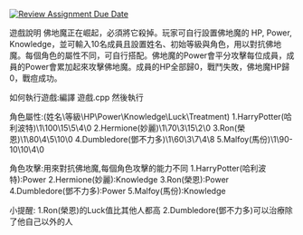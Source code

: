 [![Review Assignment Due Date](https://classroom.github.com/assets/deadline-readme-button-22041afd0340ce965d47ae6ef1cefeee28c7c493a6346c4f15d667ab976d596c.svg)](https://classroom.github.com/a/_v8RbUGg)

遊戲說明 佛地魔正在崛起，必須將它殺掉。玩家可自行設置佛地魔的 HP, Power, Knowledge，並可輸入10名成員且設置姓名、初始等級與角色，用以對抗佛地魔。每個角色的屬性不同，可自行搭配。佛地魔的Power會平分攻擊每位成員，成員的Power會累加起來攻擊佛地魔。成員的HP全部歸0，戰鬥失敗，佛地魔HP歸0，戰痘成功。

如何執行遊戲:編譯 遊戲.cpp 然後執行

角色屬性:(姓名\等級\HP\Power\Knowledge\Luck\Treatment)
  1.HarryPotter(哈利波特)\1\100\15\5\4\0
  2.Hermione(妙麗)\1\70\3\15\2\0
  3.Ron(榮恩)\1\80\4\5\10\0
  4.Dumbledore(鄧不力多)\1\60\3\7\4\8
  5.Malfoy(馬份)\1\90\-10\10\4\0
  
角色攻擊:用來對抗佛地魔,每個角色攻擊的能力不同
  1.HarryPotter(哈利波特):Power
  2.Hermione(妙麗):Knowledge
  3.Ron(榮恩):Power
  4.Dumbledore(鄧不力多):Power
  5.Malfoy(馬份):Knowledge

小提醒:
  1.Ron(榮恩)的Luck值比其他人都高
  2.Dumbledore(鄧不力多)可以治療除了他自己以外的人
